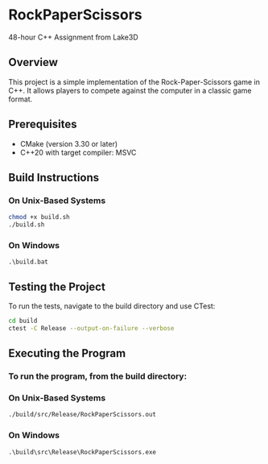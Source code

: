# RockPaperScissors
48-hour C++ Assignment from Lake3D

## Overview
This project is a simple implementation of the Rock-Paper-Scissors game in C++. It allows players to compete against the computer in a classic game format.

## Prerequisites
- CMake (version 3.30 or later)
- C++20 with target compiler: MSVC

## Build Instructions

### On Unix-Based Systems
   ```bash
   chmod +x build.sh
   ./build.sh
   ```

### On Windows
   ```batch
   .\build.bat
   ```

## Testing the Project
To run the tests, navigate to the build directory and use CTest:
```bash
cd build
ctest -C Release --output-on-failure --verbose
```

## Executing the Program
### To run the program, from the build directory:
### On Unix-Based Systems
```bash
./build/src/Release/RockPaperScissors.out
```

### On Windows
```batch
.\build\src\Release\RockPaperScissors.exe
```
